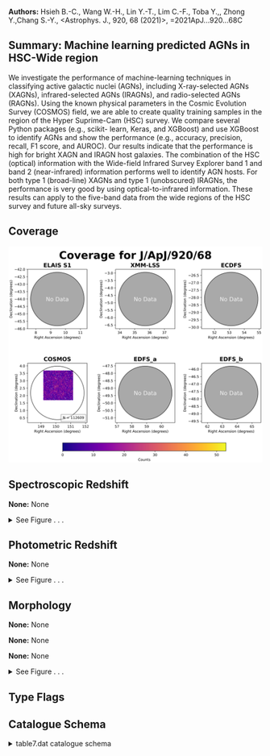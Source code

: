

**Authors:** Hsieh B.-C., Wang W.-H., Lin Y.-T., Lim C.-F., Toba Y.,, Zhong Y.,Chang S.-Y., <Astrophys. J., 920, 68 (2021)>, =2021ApJ...920...68C

## Summary: Machine learning predicted AGNs in HSC-Wide region

We investigate the performance of machine-learning techniques in classifying active galactic nuclei (AGNs), including X-ray-selected AGNs (XAGNs), infrared-selected AGNs (IRAGNs), and radio-selected AGNs (RAGNs). Using the known physical parameters in the Cosmic Evolution Survey (COSMOS) field, we are able to create quality training samples in the region of the Hyper Suprime-Cam (HSC) survey. We compare several Python packages (e.g., scikit- learn, Keras, and XGBoost) and use XGBoost to identify AGNs and show the performance (e.g., accuracy, precision, recall, F1 score, and AUROC). Our results indicate that the performance is high for bright XAGN and IRAGN host galaxies. The combination of the HSC (optical) information with the Wide-field Infrared Survey Explorer band 1 and band 2 (near-infrared) information performs well to identify AGN hosts. For both type 1 (broad-line) XAGNs and type 1 (unobscured) IRAGNs, the performance is very good by using optical-to-infrared information. These results can apply to the five-band data from the wide regions of the HSC survey and future all-sky surveys.

## Coverage 

 

 
![](https://github.com/joshgithubbin/Sherlock-DDF/blob/main/pages/J_ApJ_920_68/im/coverage.png?raw=true)

## Spectroscopic Redshift 



**None:** None 




<details><summary>See Figure . . .</summary>

![](https://github.com/joshgithubbin/Sherlock-DDF/blob/main/pages/J_ApJ_920_68/im/ZSP.png?raw=true)

</details>

## Photometric Redshift 



**None:** None 




<details><summary>See Figure . . .</summary>

![](https://github.com/joshgithubbin/Sherlock-DDF/blob/main/pages/J_ApJ_920_68/im//ZPH.png?raw=true)

</details>

## Morphology 



**None:** None 

**None:** None 

**None:** None 




<details><summary>See Figure . . .</summary>

![](https://github.com/joshgithubbin/Sherlock-DDF/blob/main/pages/J_ApJ_920_68/im//morphology.png?raw=true)

</details>
                      
## Type Flags 





## Catalogue Schema 



<details>
<summary>table7.dat catalogue schema</summary>

| Bytes   | Format   | Units   | Label   | Explanations                                                                                                                                                                   |
|:--------|:---------|:--------|:--------|:-------------------------------------------------------------------------------------------------------------------------------------------------------------------------------|
| 1- 17   | I17      | ---     | ID      | objid in HSC-SSP PDR2 (1)                                                                                                                                                      |
| 19- 27  | F9.5     | deg     | RAdeg   | [149/152] Right ascension HSC-SSP PDR2 (J2000) (1)                                                                                                                             |
| 29- 35  | F7.5     | deg     | DEdeg   | [1/4] declination in HSC-SSP PDR2 (J2000) (1)                                                                                                                                  |
| 37- 37  | I1       | ---     | XAGN    | [0/1] 1: X-ray selected AGNs predicted by ML                                                                                                                                   |
| 39- 39  | I1       | ---     | IRAGN   | [0/1] 1: Infrared selected AGNs predicted by ML                                                                                                                                |
| 41- 41  | I1       | ---     | RAGN    | [0/1] 1: Radio selected AGNs predicted by ML                                                                                                                                   |
| 43- 49  | F7.5     | ---     | XAGNp   | [0.009/0.97] Probability of X-ray selected AGNs                                                                                                                                |
| 51- 57  | F7.5     | ---     | IRAGNp  | [0.01/0.97] Probability of Infrared selected AGNs                                                                                                                              |
| 59- 65  | F7.5     | ---     | RAGNp   | [0.01/0.91] Probability of Radio selected AGNs Note (1): Hyper SuprimeCam Subaru Strategic Program Public Data Release 2 (S19a Wide-layer data), http://hsc.mtk.nao.ac.jp/ssp/ |

**Note**: Hyper SuprimeCam Subaru Strategic Program Public Data Release 2
    (S19a Wide-layer data), http://hsc.mtk.nao.ac.jp/ssp/

</details>

        
        
